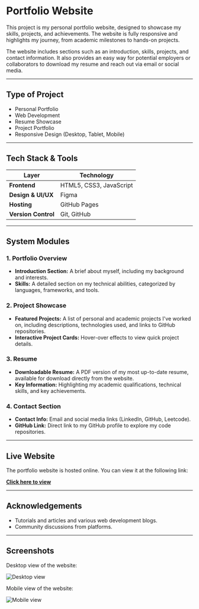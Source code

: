 # Portfolio Website

This project is my personal portfolio website, designed to showcase my skills, projects, and achievements. The website is fully responsive and highlights my journey, from academic milestones to hands-on projects.

The website includes sections such as an introduction, skills, projects, and contact information. It also provides an easy way for potential employers or collaborators to download my resume and reach out via email or social media.

---

## Type of Project
- Personal Portfolio
- Web Development
- Resume Showcase
- Project Portfolio
- Responsive Design (Desktop, Tablet, Mobile)

---

## Tech Stack & Tools

| Layer                     | Technology               |
|---------------------------|--------------------------|
| **Frontend**               | HTML5, CSS3, JavaScript  |
| **Design & UI/UX**         | Figma                    |
| **Hosting**                | GitHub Pages             |
| **Version Control**        | Git, GitHub              |

---

## System Modules

### 1. **Portfolio Overview**
   - **Introduction Section:** A brief about myself, including my background and interests.
   - **Skills:** A detailed section on my technical abilities, categorized by languages, frameworks, and tools.

### 2. **Project Showcase**
   - **Featured Projects:** A list of personal and academic projects I've worked on, including descriptions, technologies used, and links to GitHub repositories.
   - **Interactive Project Cards:** Hover-over effects to view quick project details.

### 3. **Resume**
   - **Downloadable Resume:** A PDF version of my most up-to-date resume, available for download directly from the website.
   - **Key Information:** Highlighting my academic qualifications, technical skills, and key achievements.

### 4. **Contact Section**
   - **Contact Info:** Email and social media links (LinkedIn, GitHub, Leetcode).
   - **GitHub Link:** Direct link to my GitHub profile to explore my code repositories.

---

## Live Website

The portfolio website is hosted online. You can view it at the following link:

[**Click here to view**](https://rakshna2002.github.io/Rakshna-Priya-Portfolio-Project/)

---

## Acknowledgements

- Tutorials and articles and various web development blogs.
- Community discussions from platforms.

---

## Screenshots

Desktop view of the website:

![Desktop view](https://github.com/user-attachments/assets/cf0a42c8-7389-4f97-9964-8bb3b0b7f23f)



Mobile view of the website:

![Mobile view](https://github.com/user-attachments/assets/4476e840-818e-44bf-b876-4eaa886cceab)


